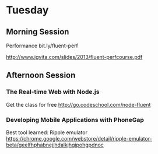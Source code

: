 # Tuesday

## Morning Session

Performance bit.ly/fluent-perf 

http://www.igvita.com/slides/2013/fluent-perfcourse.pdf

## Afternoon Session

### The Real-time Web with Node.js

Get the class for free http://go.codeschool.com/node-fluent

### Developing Mobile Applications with PhoneGap

Best tool learned: Ripple emulator https://chrome.google.com/webstore/detail/ripple-emulator-beta/geelfhphabnejjhdalkjhgipohgpdnoc

